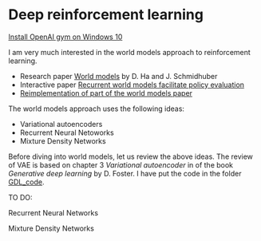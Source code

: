 # Deep reinforcement learning

[Install OpenAI gym on Windows 10](https://github.com/schneider128k/deep_rl/blob/master/installation/installation.md)

I am very much interested in the world models approach to reinforcement learning.

- Research paper [World models](https://arxiv.org/abs/1803.10122) by D. Ha and J. Schmidhuber
- Interactive paper [Recurrent world models facilitate policy evaluation](https://worldmodels.github.io/)
- [Reimplementation of part of the world models paper](https://github.com/AppliedDataSciencePartners/WorldModels)

The world models approach uses the following ideas:

- Variational autoencoders
- Recurrent Neural Netoworks
- Mixture Density Networks

Before diving into world models, let us review the above ideas.  The review of VAE is based on chapter 3 *Variational autoencoder* in of the book *Generative deep learning* by D. Foster. I have put the code in the folder [GDL_code](https://github.com/schneider128k/deep_rl/tree/master/GDL_code).

TO DO:

Recurrent Neural Networks

Mixture Density Networks


